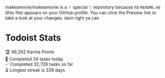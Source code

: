 makeamovie/makeamovie is a ✨ special ✨ repository because its `README.md` (this file) appears on your GitHub profile.
You can click the Preview link to take a look at your changes. darn right ya can

# Todoist Stats

<!-- TODO-IST:START -->
🏆  46,262 Karma Points           
🌸  Completed 34 tasks today           
✅  Completed 32,726 tasks so far           
⏳  Longest streak is 328 days
<!-- TODO-IST:END -->